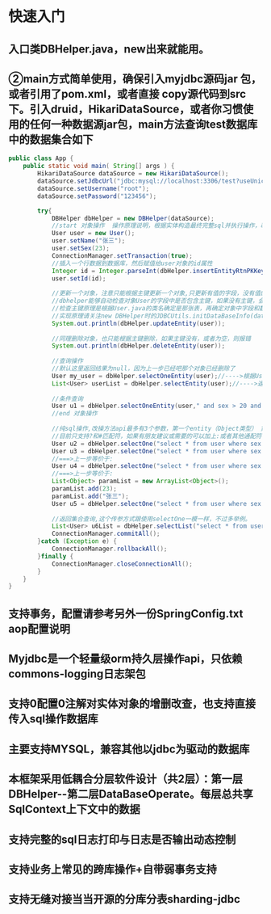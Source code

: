 # 快速入门
## 入口类DBHelper.java，new出来就能用。
## ②main方式简单使用，确保引入myjdbc源码jar 包，或者引用了pom.xml，或者直接 copy源代码到src下。引入druid，HikariDataSource，或者你习惯使用的任何一种数据源jar包，main方法查询test数据库中的数据集合如下
```java
public class App {
	public static void main( String[] args ) {
		HikariDataSource dataSource = new HikariDataSource();
		dataSource.setJdbcUrl("jdbc:mysql://localhost:3306/test?useUnicode=true&characterEncoding=UTF-8&autoReconnect=true&useSSL=false");
		dataSource.setUsername("root");
		dataSource.setPassword("123456");

		try{
			DBHelper dbHelper = new DBHelper(dataSource);
			//start 对象操作  操作原理说明，根据实体构造最终完整sql并执行操作，改操方法api最多有3个参数，第一个entity（Object类型） 第二个wheresql(String主要是where条件),第三个sql语句对应的参数(对象，list，map，数组) 
			User user = new User();
			user.setName("张三");
			user.setSex(23);
			ConnectionManager.setTransaction(true);
			//插入一个行数据到数据库，然后赋值给user对象的id属性
			Integer id = Integer.parseInt(dbHelper.insertEntityRtnPKKey(user).toString());
			user.setId(id);
			
			//更新一个对象，注意只能根据主键更新一个对象,只更新有值的字段，没有值的字段不会被更新，这点比hibernate要友好很多。
			//dbhelper能够自动检查对象User的字段中是否包含主键，如果没有主键，会抛出异常。
			//检查主键原理是根据User.java的类名确定是那张表，再确定对象中字段和数据库中的字段一一匹配，并完成主键匹配。
			//实现原理请关注new DBHelper时的JDBCUtils.initDataBaseInfo(dataSource);和执行对象操作时的SqlCoreHandle.java的相关操作即可
			System.out.println(dbHelper.updateEntity(user));
			
			//同理删除对象，也只能根据主键删除，如果主键没有，或者为空，则报错
			System.out.println(dbHelper.deleteEntity(user));
			
			//查询操作
			//默认这里返回结果为null，因为上一步已经吧那个对象已经删除了
			User my_user = dbHelper.selectOneEntity(user);//---->根据User实体中的字段值，如果字段值为空，则不参与构造查询条件，此处对应sql语句请自行查看系统打印的完整sql日志。
			List<User> userList = dbHelper.selectEntity(user);//---->返回null
			
			//条件查询
			User u1 = dbHelper.selectOneEntity(user," and sex > 20 and name like ? order by id desc","%张%");//-->请自行查看sql日志，依然是根据实体和wheresql构造最终sql
			//end 对象操作
			
			//纯sql操作,改操方法api最多有3个参数，第一个entity（Object类型） 第二个wheresql(String主要是where条件),第三个sql语句对应的参数(对象，list，map，数组)
			//目前只支持?和#匹配符，如果有朋友建议或需要的可以加上:或者其他通配符
			User u2 = dbHelper.selectOne("select * from user where sex = #{sex} and name=#{name}",User.class, user);
			User u3 = dbHelper.selectOne("select * from user where sex = ? and name=?",User.class, 23,"张三");
			//===>上一步等价于:
			User u4 = dbHelper.selectOne("select * from user where sex = ? and name=?",User.class,new Object[]{23,"张三"});
			//===>上一步等价于:
			List<Object> paramList = new ArrayList<Object>();
			paramList.add(23);
			paramList.add("张三");
			User u5 = dbHelper.selectOne("select * from user where sex = ? and name=?",User.class,paramList);
			
			//返回集合查询,这个传参方式跟使用selectOne一模一样，不过多举例。
			List<User> u6List = dbHelper.selectList("select * from user where sex = ? name=?",User.class,paramList);
			ConnectionManager.commitAll();
		}catch (Exception e) {
			ConnectionManager.rollbackAll();
		}finally {
			ConnectionManager.closeConnectionAll();
		}
	}
}
```
## 支持事务，配置请参考另外一份SpringConfig.txt aop配置说明
## Myjdbc是一个轻量级orm持久层操作api，只依赖commons-logging日志架包<br />
## 支持0配置0注解对实体对象的增删改查，也支持直接传入sql操作数据库
## 主要支持MYSQL，兼容其他以jdbc为驱动的数据库<br />
## 本框架采用低耦合分层软件设计（共2层）：第一层DBHelper--第二层DataBaseOperate。每层总共享SqlContext上下文中的数据<br />
## 支持完整的sql日志打印与日志是否输出动态控制
## 支持业务上常见的跨库操作+自带弱事务支持
## 支持无缝对接当当开源的分库分表sharding-jdbc